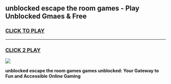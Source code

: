
## unblocked escape the room games - Play Unblocked Gmaes & Free
<h3>
<a href="https://premium.freeplayer.one?title=unblocked_escape_the_room_games&ref=20F">CLICK TO PLAY</a></h3>
<hr>

<h3>
<a href="https://premium.freeplayer.one?title=unblocked_escape_the_room_games&ref=20F">CLICK 2 PLAY</a>
  
</h3>

<a href="https://premium.freeplayer.one?title=unblocked_escape_the_room_games&ref=20F/"><img src="https://clearcache.store/games.png"></a>


**unblocked escape the room games games unblocked: Your Gateway to Fun and Accessible Online Gaming**

